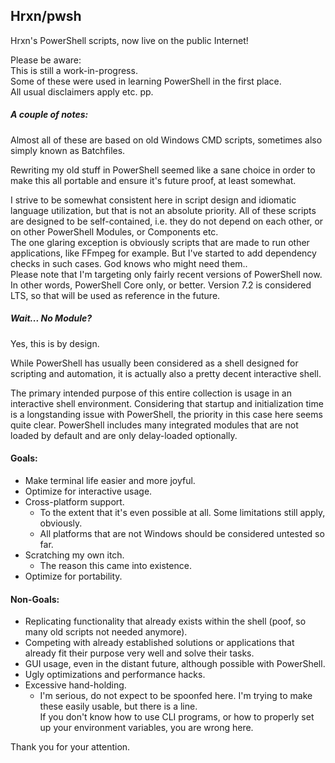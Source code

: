 ## Hrxn/pwsh

Hrxn's PowerShell scripts, now live on the public Internet!

Please be aware:  
This is still a work-in-progress.  
Some of these were used in learning PowerShell in the first place.  
All usual disclaimers apply etc. pp.

##### A couple of notes:

Almost all of these are based on old Windows CMD scripts, sometimes also simply known as Batchfiles.

Rewriting my old stuff in PowerShell seemed like a sane choice in order to make this all portable and ensure it's future proof, at least somewhat.

I strive to be somewhat consistent here in script design and idiomatic language utilization, but that is not an absolute priority.
All of these scripts are designed to be self-contained, i.e. they do not depend on each other, or on other PowerShell Modules, or Components etc.  
The one glaring exception is obviously scripts that are made to run other applications, like FFmpeg for example.
But I've started to add dependency checks in such cases. God knows who might need them..   
Please note that I'm targeting only fairly recent versions of PowerShell now. In other words, PowerShell Core only, or better. Version 7.2 is considered LTS, so that will be used as reference in the future.

##### Wait... No Module?

Yes, this is by design.

While PowerShell has usually been considered as a shell designed for scripting and automation, it is actually also a pretty decent interactive shell.

The primary intended purpose of this entire collection is usage in an interactive shell environment.
Considering that startup and initialization time is a longstanding issue with PowerShell, the priority in this case here seems quite clear.
PowerShell includes many integrated modules that are not loaded by default and are only delay-loaded optionally.

#### Goals:
- Make terminal life easier and more joyful.
- Optimize for interactive usage.
- Cross-platform support.
    - To the extent that it's even possible at all. Some limitations still apply, obviously.  
    - All platforms that are not Windows should be considered untested so far.
- Scratching my own itch.  
    - The reason this came into existence.
- Optimize for portability.

#### Non-Goals:
- Replicating functionality that already exists within the shell (poof, so many old scripts not needed anymore).
- Competing with already established solutions or applications that already fit their purpose very well and solve their tasks.
- GUI usage, even in the distant future, although possible with PowerShell.
- Ugly optimizations and performance hacks.
- Excessive hand-holding.  
    - I'm serious, do not expect to be spoonfed here. I'm trying to make these easily usable, but there is a line.  
  If you don't know how to use CLI programs, or how to properly set up your environment variables, you are wrong here.

Thank you for your attention. 
